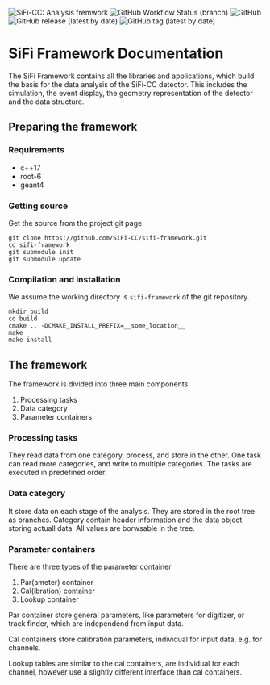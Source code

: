 ![SiFi-CC: Analysis fremwork](https://img.shields.io/badge/SiFi--CC-Analysis%20framework-orange)
![GitHub Workflow Status (branch)](https://img.shields.io/github/workflow/status/SiFi-CC/sifi-framework/docker_compile_and_test/master)
![GitHub](https://img.shields.io/github/license/SIFi-CC/sifi-framework)
![GitHub release (latest by date)](https://img.shields.io/github/v/release/SiFi-cc/sifi-framework)
![GitHub tag (latest by date)](https://img.shields.io/github/v/tag/SiFi-CC/sifi-framework)


# SiFi Framework Documentation

The SiFi Framework contains all the libraries and applications,
which build the basis for the data analysis of the SiFi-CC detector.
This includes the simulation, the event display, the geometry representation of
the detector and the data structure.

## Preparing the framework

### Requirements

* c++17
* root-6
* geant4

### Getting source

Get the source from the project git page:

    git clone https://github.com/SiFi-CC/sifi-framework.git
    cd sifi-framework
    git submodule init
    git submodule update

### Compilation and installation

We assume the working directory is `sifi-framework` of the git repository.

    mkdir build
    cd build
    cmake .. -DCMAKE_INSTALL_PREFIX=__some_location__
    make
    make install

## The framework

The framework is divided into three main components:

1. Processing tasks
2. Data category
3. Parameter containers

### Processing tasks

They read data from one category, process, and store in the other. One task can read more categories, and write to multiple categories. The tasks are executed in predefined order.

### Data category

It store data on each stage of the analysis. They are stored in the root tree as branches. Category contain header information and the data object storing actuall data. All values are borwsable in the tree.

### Parameter containers

There are three types of the parameter container

1. Par(ameter) container
2. Cal(ibration) container
3. Lookup container

Par container store general parameters, like parameters for digitizer, or track finder, which are independend from input data.

Cal containers store calibration parameters, individual for input data, e.g. for channels.

Lookup tables are similar to the cal containers, are individual for each channel, however use a slightly different interface than cal containers.
